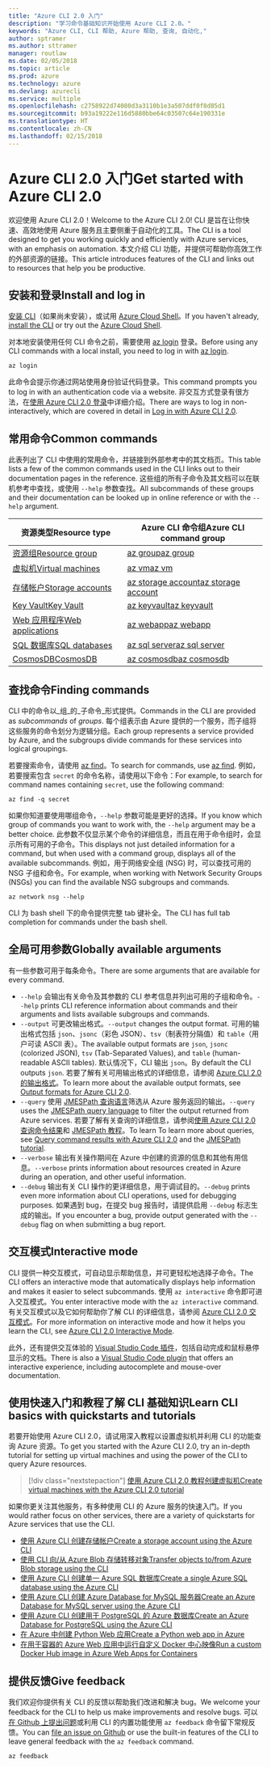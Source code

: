 ```yaml
---
title: "Azure CLI 2.0 入门"
description: "学习命令基础知识开始使用 Azure CLI 2.0。"
keywords: "Azure CLI, CLI 帮助, Azure 帮助, 查询, 自动化,"
author: sptramer
ms.author: sttramer
manager: routlaw
ms.date: 02/05/2018
ms.topic: article
ms.prod: azure
ms.technology: azure
ms.devlang: azurecli
ms.service: multiple
ms.openlocfilehash: c2758922d74080d3a3110b1e3a507ddf0f8d85d1
ms.sourcegitcommit: b93a19222e116d5880bbe64c03507c64e190331e
ms.translationtype: HT
ms.contentlocale: zh-CN
ms.lasthandoff: 02/15/2018
---
```

# <a name="get-started-with-azure-cli-20"></a><span data-ttu-id="6c74d-104">Azure CLI 2.0 入门</span><span class="sxs-lookup"><span data-stu-id="6c74d-104">Get started with Azure CLI 2.0</span></span>

<span data-ttu-id="6c74d-105">欢迎使用 Azure CLI 2.0！</span><span class="sxs-lookup"><span data-stu-id="6c74d-105">Welcome to the Azure CLI 2.0!</span></span> <span data-ttu-id="6c74d-106">CLI 是旨在让你快速、高效地使用 Azure 服务且主要侧重于自动化的工具。</span><span class="sxs-lookup"><span data-stu-id="6c74d-106">The CLI is a tool designed to get you working quickly and efficiently with Azure services, with an emphasis on automation.</span></span> <span data-ttu-id="6c74d-107">本文介绍 CLI 功能，并提供可帮助你高效工作的外部资源的链接。</span><span class="sxs-lookup"><span data-stu-id="6c74d-107">This article introduces features of the CLI and links out to resources that help you be productive.</span></span>

## <a name="install-and-log-in"></a><span data-ttu-id="6c74d-108">安装和登录</span><span class="sxs-lookup"><span data-stu-id="6c74d-108">Install and log in</span></span>

<span data-ttu-id="6c74d-109">[安装 CLI](install-azure-cli.md)（如果尚未安装），或试用 [Azure Cloud Shell](/azure/cloud-shell/overview)。</span><span class="sxs-lookup"><span data-stu-id="6c74d-109">If you haven't already, [install the CLI](install-azure-cli.md) or try out the [Azure Cloud Shell](/azure/cloud-shell/overview).</span></span>

<span data-ttu-id="6c74d-110">对本地安装使用任何 CLI 命令之前，需要使用 [az login](/cli/azure/index#az_login) 登录。</span><span class="sxs-lookup"><span data-stu-id="6c74d-110">Before using any CLI commands with a local install, you need to log in with [az login](/cli/azure/index#az_login).</span></span>

```azurecli
az login
```

<span data-ttu-id="6c74d-111">此命令会提示你通过网站使用身份验证代码登录。</span><span class="sxs-lookup"><span data-stu-id="6c74d-111">This command prompts you to log in with an authentication code via a website.</span></span> <span data-ttu-id="6c74d-112">非交互方式登录有很方法，在[使用 Azure CLI 2.0 登录](authenticate-azure-cli.md)中详细介绍。</span><span class="sxs-lookup"><span data-stu-id="6c74d-112">There are ways to log in non-interactively, which are covered in detail in [Log in with Azure CLI 2.0](authenticate-azure-cli.md).</span></span>

## <a name="common-commands"></a><span data-ttu-id="6c74d-113">常用命令</span><span class="sxs-lookup"><span data-stu-id="6c74d-113">Common commands</span></span>

<span data-ttu-id="6c74d-114">此表列出了 CLI 中使用的常用命令，并链接到外部参考中的其文档页。</span><span class="sxs-lookup"><span data-stu-id="6c74d-114">This table lists a few of the common commands used in the CLI links out to their documentation pages in the reference.</span></span>
<span data-ttu-id="6c74d-115">这些组的所有子命令及其文档可以在联机参考中查找，或使用 `--help` 参数查找。</span><span class="sxs-lookup"><span data-stu-id="6c74d-115">All subcommands of these groups and their documentation can be looked up in online reference or with the `--help` argument.</span></span>

| <span data-ttu-id="6c74d-116">资源类型</span><span class="sxs-lookup"><span data-stu-id="6c74d-116">Resource type</span></span> | <span data-ttu-id="6c74d-117">Azure CLI 命令组</span><span class="sxs-lookup"><span data-stu-id="6c74d-117">Azure CLI command group</span></span> |
|---------------|-------------------------|
| [<span data-ttu-id="6c74d-118">资源组</span><span class="sxs-lookup"><span data-stu-id="6c74d-118">Resource group</span></span>](/azure/azure-resource-manager/resource-group-overview) | [<span data-ttu-id="6c74d-119">az group</span><span class="sxs-lookup"><span data-stu-id="6c74d-119">az group</span></span>](/cli/azure/group) |
| [<span data-ttu-id="6c74d-120">虚拟机</span><span class="sxs-lookup"><span data-stu-id="6c74d-120">Virtual machines</span></span>](/azure/virtual-machines) | [<span data-ttu-id="6c74d-121">az vm</span><span class="sxs-lookup"><span data-stu-id="6c74d-121">az vm</span></span>](/cli/azure/vm) |
| [<span data-ttu-id="6c74d-122">存储帐户</span><span class="sxs-lookup"><span data-stu-id="6c74d-122">Storage accounts</span></span>](/azure/storage/common/storage-introduction) | [<span data-ttu-id="6c74d-123">az storage account</span><span class="sxs-lookup"><span data-stu-id="6c74d-123">az storage account</span></span>](/cli/azure/storage/account) |
| [<span data-ttu-id="6c74d-124">Key Vault</span><span class="sxs-lookup"><span data-stu-id="6c74d-124">Key Vault</span></span>](/azure/key-vault/key-vault-whatis) | [<span data-ttu-id="6c74d-125">az keyvault</span><span class="sxs-lookup"><span data-stu-id="6c74d-125">az keyvault</span></span>](/cli/azure/keyvault) |
| [<span data-ttu-id="6c74d-126">Web 应用程序</span><span class="sxs-lookup"><span data-stu-id="6c74d-126">Web applications</span></span>](/azure/ap-service) | [<span data-ttu-id="6c74d-127">az webapp</span><span class="sxs-lookup"><span data-stu-id="6c74d-127">az webapp</span></span>](/cli/azure/webapp) |
| [<span data-ttu-id="6c74d-128">SQL 数据库</span><span class="sxs-lookup"><span data-stu-id="6c74d-128">SQL databases</span></span>](/azure/sql-database) | [<span data-ttu-id="6c74d-129">az sql server</span><span class="sxs-lookup"><span data-stu-id="6c74d-129">az sql server</span></span>](/cli/azure/sql/server) |
| [<span data-ttu-id="6c74d-130">CosmosDB</span><span class="sxs-lookup"><span data-stu-id="6c74d-130">CosmosDB</span></span>](/azure/cosmos-db) | [<span data-ttu-id="6c74d-131">az cosmosdb</span><span class="sxs-lookup"><span data-stu-id="6c74d-131">az cosmosdb</span></span>](/cli/azure/cosmosdb) |

## <a name="finding-commands"></a><span data-ttu-id="6c74d-132">查找命令</span><span class="sxs-lookup"><span data-stu-id="6c74d-132">Finding commands</span></span>

<span data-ttu-id="6c74d-133">CLI 中的命令以_组_的_子命令_形式提供。</span><span class="sxs-lookup"><span data-stu-id="6c74d-133">Commands in the CLI are provided as _subcommands_ of _groups_.</span></span>
<span data-ttu-id="6c74d-134">每个组表示由 Azure 提供的一个服务，而子组将这些服务的命令划分为逻辑分组。</span><span class="sxs-lookup"><span data-stu-id="6c74d-134">Each group represents a service provided by Azure, and the subgroups divide commands for these services into logical groupings.</span></span>

<span data-ttu-id="6c74d-135">若要搜索命令，请使用 [az find](/cli/azure/index#az_find)。</span><span class="sxs-lookup"><span data-stu-id="6c74d-135">To search for commands, use [az find](/cli/azure/index#az_find).</span></span> <span data-ttu-id="6c74d-136">例如，若要搜索包含 `secret` 的命令名称，请使用以下命令：</span><span class="sxs-lookup"><span data-stu-id="6c74d-136">For example, to search for command names containing `secret`, use the following command:</span></span>

```azurecli
az find -q secret
```

<span data-ttu-id="6c74d-137">如果你知道要使用哪组命令，`--help` 参数可能是更好的选择。</span><span class="sxs-lookup"><span data-stu-id="6c74d-137">If you know which group of commands you want to work with, the `--help` argument may be a better choice.</span></span> <span data-ttu-id="6c74d-138">此参数不仅显示某个命令的详细信息，而且在用于命令组时，会显示所有可用的子命令。</span><span class="sxs-lookup"><span data-stu-id="6c74d-138">This displays not just detailed information for a command, but when used with a command group, displays all of the available subcommands.</span></span> <span data-ttu-id="6c74d-139">例如，用于网络安全组 (NSG) 时，可以查找可用的 NSG 子组和命令。</span><span class="sxs-lookup"><span data-stu-id="6c74d-139">For example, when working with Network Security Groups (NSGs) you can find the available NSG subgroups and commands.</span></span>

```azurecli
az network nsg --help
```

<span data-ttu-id="6c74d-140">CLI 为 bash shell 下的命令提供完整 tab 键补全。</span><span class="sxs-lookup"><span data-stu-id="6c74d-140">The CLI has full tab completion for commands under the bash shell.</span></span>

## <a name="globally-available-arguments"></a><span data-ttu-id="6c74d-141">全局可用参数</span><span class="sxs-lookup"><span data-stu-id="6c74d-141">Globally available arguments</span></span>

<span data-ttu-id="6c74d-142">有一些参数可用于每条命令。</span><span class="sxs-lookup"><span data-stu-id="6c74d-142">There are some arguments that are available for every command.</span></span>

* <span data-ttu-id="6c74d-143">`--help` 会输出有关命令及其参数的 CLI 参考信息并列出可用的子组和命令。</span><span class="sxs-lookup"><span data-stu-id="6c74d-143">`--help` prints CLI reference information about commands and their arguments and lists available subgroups and commands.</span></span>
* <span data-ttu-id="6c74d-144">`--output` 可更改输出格式。</span><span class="sxs-lookup"><span data-stu-id="6c74d-144">`--output` changes the output format.</span></span> <span data-ttu-id="6c74d-145">可用的输出格式包括 `json`、`jsonc`（彩色 JSON）、`tsv`（制表符分隔值）和 `table`（用户可读 ASCII 表）。</span><span class="sxs-lookup"><span data-stu-id="6c74d-145">The available output formats are `json`, `jsonc` (colorized JSON), `tsv` (Tab-Separated Values), and `table` (human-readable ASCII tables).</span></span> <span data-ttu-id="6c74d-146">默认情况下，CLI 输出 `json`。</span><span class="sxs-lookup"><span data-stu-id="6c74d-146">By default the CLI outputs `json`.</span></span> <span data-ttu-id="6c74d-147">若要了解有关可用输出格式的详细信息，请参阅 [Azure CLI 2.0 的输出格式](format-output-azure-cli.md)。</span><span class="sxs-lookup"><span data-stu-id="6c74d-147">To learn more about the available output formats, see [Output formats for Azure CLI 2.0](format-output-azure-cli.md).</span></span>
* <span data-ttu-id="6c74d-148">`--query` 使用 [JMESPath 查询语言](http://jmespath.org/)筛选从 Azure 服务返回的输出。</span><span class="sxs-lookup"><span data-stu-id="6c74d-148">`--query` uses the [JMESPath query language](http://jmespath.org/) to filter the output returned from Azure services.</span></span> <span data-ttu-id="6c74d-149">若要了解有关查询的详细信息，请参阅[使用 Azure CLI 2.0 查询命令结果](query-azure-cli.md)和 [JMESPath 教程](http://jmespath.org/tutorial.html)。</span><span class="sxs-lookup"><span data-stu-id="6c74d-149">To learn To learn more about queries, see [Query command results with Azure CLI 2.0](query-azure-cli.md) and the [JMESPath tutorial](http://jmespath.org/tutorial.html).</span></span>
* <span data-ttu-id="6c74d-150">`--verbose` 输出有关操作期间在 Azure 中创建的资源的信息和其他有用信息。</span><span class="sxs-lookup"><span data-stu-id="6c74d-150">`--verbose` prints information about resources created in Azure during an operation, and other useful information.</span></span>
* <span data-ttu-id="6c74d-151">`--debug` 输出有关 CLI 操作的更详细信息，用于调试目的。</span><span class="sxs-lookup"><span data-stu-id="6c74d-151">`--debug` prints even more information about CLI operations, used for debugging purposes.</span></span> <span data-ttu-id="6c74d-152">如果遇到 bug，在提交 bug 报告时，请提供启用 `--debug` 标志生成的输出。</span><span class="sxs-lookup"><span data-stu-id="6c74d-152">If you encounter a bug, provide output generated with the `--debug` flag on when submitting a bug report.</span></span>


## <a name="interactive-mode"></a><span data-ttu-id="6c74d-153">交互模式</span><span class="sxs-lookup"><span data-stu-id="6c74d-153">Interactive mode</span></span>

<span data-ttu-id="6c74d-154">CLI 提供一种交互模式，可自动显示帮助信息，并可更轻松地选择子命令。</span><span class="sxs-lookup"><span data-stu-id="6c74d-154">The CLI offers an interactive mode that automatically displays help information and makes it easier to select subcommands.</span></span> <span data-ttu-id="6c74d-155">使用 `az interactive` 命令即可进入交互模式。</span><span class="sxs-lookup"><span data-stu-id="6c74d-155">You enter interactive mode with the `az interactive` command.</span></span> <span data-ttu-id="6c74d-156">有关交互模式以及它如何帮助你了解 CLI 的详细信息，请参阅 [Azure CLI 2.0 交互模式](interactive-azure-cli.md)。</span><span class="sxs-lookup"><span data-stu-id="6c74d-156">For more information on interactive mode and how it helps you learn the CLI, see [Azure CLI 2.0 Interactive Mode](interactive-azure-cli.md).</span></span>

<span data-ttu-id="6c74d-157">此外，还有提供交互体验的 [Visual Studio Code 插件](https://marketplace.visualstudio.com/items?itemName=ms-vscode.azurecli)，包括自动完成和鼠标悬停显示的文档。</span><span class="sxs-lookup"><span data-stu-id="6c74d-157">There is also a [Visual Studio Code plugin](https://marketplace.visualstudio.com/items?itemName=ms-vscode.azurecli) that offers an interactive experience, including autocomplete and mouse-over documentation.</span></span>



## <a name="learn-cli-basics-with-quickstarts-and-tutorials"></a><span data-ttu-id="6c74d-158">使用快速入门和教程了解 CLI 基础知识</span><span class="sxs-lookup"><span data-stu-id="6c74d-158">Learn CLI basics with quickstarts and tutorials</span></span>

<span data-ttu-id="6c74d-159">若要开始使用 Azure CLI 2.0，请试用深入教程以设置虚拟机并利用 CLI 的功能查询 Azure 资源。</span><span class="sxs-lookup"><span data-stu-id="6c74d-159">To get you started with the Azure CLI 2.0, try an in-depth tutorial for setting up virtual machines and using the power of the CLI to query Azure resources.</span></span>

> [!div class="nextstepaction"]
> [<span data-ttu-id="6c74d-160">使用 Azure CLI 2.0 教程创建虚拟机</span><span class="sxs-lookup"><span data-stu-id="6c74d-160">Create virtual machines with the Azure CLI 2.0 tutorial</span></span>](azure-cli-vm-tutorial.yml)

<span data-ttu-id="6c74d-161">如果你更关注其他服务，有多种使用 CLI 的 Azure 服务的快速入门。</span><span class="sxs-lookup"><span data-stu-id="6c74d-161">If you would rather focus on other services, there are a variety of quickstarts for Azure services that use the CLI.</span></span>

* [<span data-ttu-id="6c74d-162">使用 Azure CLI 创建存储帐户</span><span class="sxs-lookup"><span data-stu-id="6c74d-162">Create a storage account using the Azure CLI</span></span>](/azure/storage/common/storage-quickstart-create-storage-account-cl)
* [<span data-ttu-id="6c74d-163">使用 CLI 向/从 Azure Blob 存储转移对象</span><span class="sxs-lookup"><span data-stu-id="6c74d-163">Transfer objects to/from Azure Blob storage using the CLI</span></span>](/storage/blobs/storage-quickstart-blobs-cli)
* [<span data-ttu-id="6c74d-164">使用 Azure CLI 创建单一 Azure SQL 数据库</span><span class="sxs-lookup"><span data-stu-id="6c74d-164">Create a single Azure SQL database using the Azure CLI</span></span>](/azure/sql-database/sql-database-get-started-cli)
* [<span data-ttu-id="6c74d-165">使用 Azure CLI 创建 Azure Database for MySQL 服务器</span><span class="sxs-lookup"><span data-stu-id="6c74d-165">Create an Azure Database for MySQL server using the Azure CLI</span></span>](/azure/mysql/quickstart-create-mysql-server-database-using-azure-cli)
* [<span data-ttu-id="6c74d-166">使用 Azure CLI 创建用于 PostgreSQL 的 Azure 数据库</span><span class="sxs-lookup"><span data-stu-id="6c74d-166">Create an Azure Database for PostgreSQL using the Azure CLI</span></span>](/azure/postgresql/quickstart-create-server-database-azure-cli)
* [<span data-ttu-id="6c74d-167">在 Azure 中创建 Python Web 应用</span><span class="sxs-lookup"><span data-stu-id="6c74d-167">Create a Python web app in Azure</span></span>](/azure/app-service/app-service-web-get-started-python)
* [<span data-ttu-id="6c74d-168">在用于容器的 Azure Web 应用中运行自定义 Docker 中心映像</span><span class="sxs-lookup"><span data-stu-id="6c74d-168">Run a custom Docker Hub image in Azure Web Apps for Containers</span></span>](/azure/app-service/containers/quickstart-custom-docker-image)

## <a name="give-feedback"></a><span data-ttu-id="6c74d-169">提供反馈</span><span class="sxs-lookup"><span data-stu-id="6c74d-169">Give feedback</span></span>

<span data-ttu-id="6c74d-170">我们欢迎你提供有关 CLI 的反馈以帮助我们改进和解决 bug。</span><span class="sxs-lookup"><span data-stu-id="6c74d-170">We welcome your feedback for the CLI to help us make improvements and resolve bugs.</span></span> <span data-ttu-id="6c74d-171">可以[在 Github 上提出问题](https://github.com/azure/azure-cli/issues)或利用 CLI 的内置功能使用 `az feedback` 命令留下常规反馈。</span><span class="sxs-lookup"><span data-stu-id="6c74d-171">You can [file an issue on Github](https://github.com/azure/azure-cli/issues) or use the built-in features of the CLI to leave general feedback with the `az feedback` command.</span></span>

```azurecli
az feedback
```
